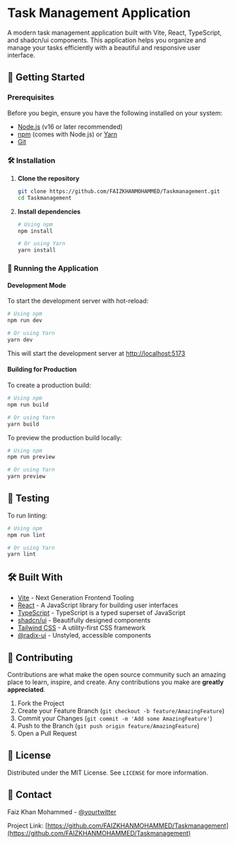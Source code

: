 # Task Management Application

A modern task management application built with Vite, React, TypeScript, and shadcn/ui components. This application helps you organize and manage your tasks efficiently with a beautiful and responsive user interface.

## 🚀 Getting Started

### Prerequisites

Before you begin, ensure you have the following installed on your system:

- [Node.js](https://nodejs.org/) (v16 or later recommended)
- [npm](https://www.npmjs.com/) (comes with Node.js) or [Yarn](https://yarnpkg.com/)
- [Git](https://git-scm.com/)

### 🛠 Installation

1. **Clone the repository**
   ```bash
   git clone https://github.com/FAIZKHANMOHAMMED/Taskmanagement.git
   cd Taskmanagement
   ```

2. **Install dependencies**
   ```bash
   # Using npm
   npm install
   
   # Or using Yarn
   yarn install
   ```

### 🚦 Running the Application

#### Development Mode

To start the development server with hot-reload:

```bash
# Using npm
npm run dev

# Or using Yarn
yarn dev
```

This will start the development server at [http://localhost:5173](http://localhost:5173)

#### Building for Production

To create a production build:

```bash
# Using npm
npm run build

# Or using Yarn
yarn build
```

To preview the production build locally:

```bash
# Using npm
npm run preview

# Or using Yarn
yarn preview
```

## 🧪 Testing

To run linting:

```bash
# Using npm
npm run lint

# Or using Yarn
yarn lint
```

## 🛠 Built With

- [Vite](https://vitejs.dev/) - Next Generation Frontend Tooling
- [React](https://reactjs.org/) - A JavaScript library for building user interfaces
- [TypeScript](https://www.typescriptlang.org/) - TypeScript is a typed superset of JavaScript
- [shadcn/ui](https://ui.shadcn.com/) - Beautifully designed components
- [Tailwind CSS](https://tailwindcss.com/) - A utility-first CSS framework
- [@radix-ui](https://www.radix-ui.com/) - Unstyled, accessible components

## 🤝 Contributing

Contributions are what make the open source community such an amazing place to learn, inspire, and create. Any contributions you make are **greatly appreciated**.

1. Fork the Project
2. Create your Feature Branch (`git checkout -b feature/AmazingFeature`)
3. Commit your Changes (`git commit -m 'Add some AmazingFeature'`)
4. Push to the Branch (`git push origin feature/AmazingFeature`)
5. Open a Pull Request

## 📝 License

Distributed under the MIT License. See `LICENSE` for more information.

## 📧 Contact

Faiz Khan Mohammed - [@yourtwitter](https://twitter.com/yourtwitter)

Project Link: [https://github.com/FAIZKHANMOHAMMED/Taskmanagement](https://github.com/FAIZKHANMOHAMMED/Taskmanagement)
